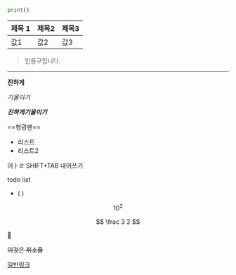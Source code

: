 ```python
print()
```



| 제목 1 | 제목2 | 제목3 |
| ------ | ----- | ----- |
| 값1    | 값2   | 값3   |

> 인용구입니다.

---





**진하게**

*기울이기*

***진하게기울이기***

==형광펜==

* 리스트
* 리스트2

어ㅏㄹ SHIFT+TAB 내어쓰기

todo list

* ( )

$$
10^2
$$


$$
\frac 3 2
$$




&#127746;

~~이것은 취소줄~~

[일반링크]()

